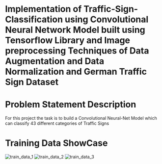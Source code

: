 # Implementation of Traffic-Sign-Classification using Convolutional Neural Network Model built using Tensorflow Library and Image preprocessing Techniques of Data Augmentation and Data Normalization and German Traffic Sign Dataset 

# Problem Statement Description
For this project the task is to build a Convolutional Neural-Net Model which can classify 43 different categories of Traffic Signs

# Training Data ShowCase 
![train_data_1](https://user-images.githubusercontent.com/25223180/53285884-7175b780-378c-11e9-90d3-aee741ce206b.PNG)
![train_data_2](https://user-images.githubusercontent.com/25223180/53285888-78042f00-378c-11e9-978e-d10cb319d0c4.PNG)
![train_data_3](https://user-images.githubusercontent.com/25223180/53285891-7cc8e300-378c-11e9-8cdd-33981fcdc334.PNG)
